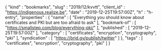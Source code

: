 {
  "kind" : "bookmarks",
  "slug" : "2019/12/kvvtt",
  "client_id" : "https://indigenous.realize.be",
  "date" : "2019-12-25T19:57:00Z",
  "h" : "h-entry",
  "properties" : {
    "name" : [ "Everything you should know about certificates and PKI but are too afraid to ask" ],
    "bookmark-of" : [ "https://smallstep.com/blog/everything-pki/" ],
    "published" : [ "2019-12-25T19:57:00Z" ],
    "category" : [ "certificates", "encryption", "cryptography", "pki" ],
    "syndication" : [ "https://brid.gy/publish/twitter" ]
  },
  "tags" : [ "certificates", "encryption", "cryptography", "pki" ]
}
